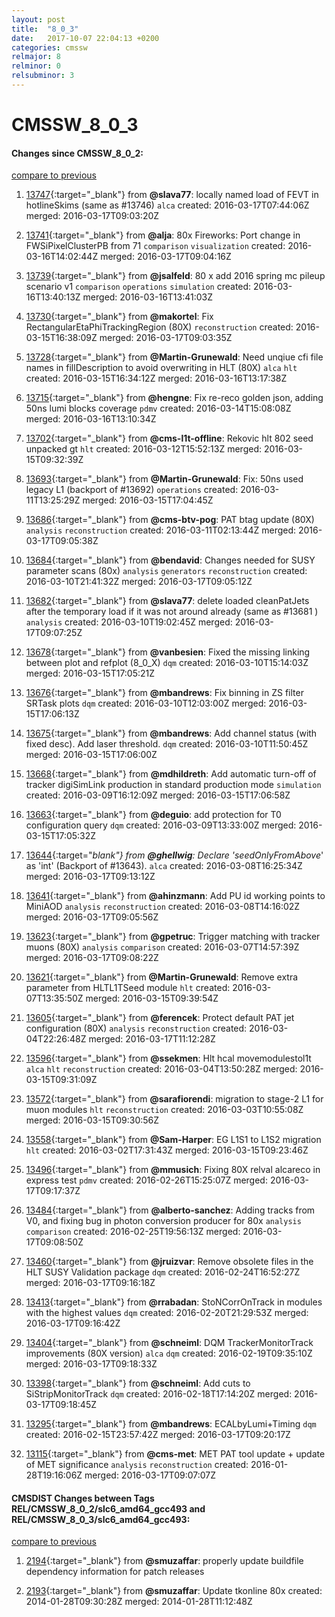 ```yaml
---
layout: post
title:  "8_0_3"
date:   2017-10-07 22:04:13 +0200
categories: cmssw
relmajor: 8
relminor: 0
relsubminor: 3
---
```


# CMSSW_8_0_3
#### Changes since CMSSW_8_0_2:

[compare to previous](https://github.com/cms-sw/cmssw/compare/CMSSW_8_0_2...CMSSW_8_0_3)



1. [13747](http://github.com/cms-sw/cmssw/pull/13747){:target="_blank"}  from **@slava77**: locally named load of FEVT in hotlineSkims (same as #13746) `alca`  created: 2016-03-17T07:44:06Z merged: 2016-03-17T09:03:20Z

1. [13741](http://github.com/cms-sw/cmssw/pull/13741){:target="_blank"}  from **@alja**: 80x Fireworks: Port change in FWSiPixelClusterPB from 71 `comparison`  `visualization`  created: 2016-03-16T14:02:44Z merged: 2016-03-17T09:04:16Z

1. [13739](http://github.com/cms-sw/cmssw/pull/13739){:target="_blank"}  from **@jsalfeld**: 80 x add 2016 spring mc pileup scenario v1 `comparison`  `operations`  `simulation`  created: 2016-03-16T13:40:13Z merged: 2016-03-16T13:41:03Z

1. [13730](http://github.com/cms-sw/cmssw/pull/13730){:target="_blank"}  from **@makortel**: Fix RectangularEtaPhiTrackingRegion (80X) `reconstruction`  created: 2016-03-15T16:38:09Z merged: 2016-03-17T09:03:35Z

1. [13728](http://github.com/cms-sw/cmssw/pull/13728){:target="_blank"}  from **@Martin-Grunewald**: Need unqiue cfi file names in fillDescription to avoid overwriting in HLT (80X) `alca`  `hlt`  created: 2016-03-15T16:34:12Z merged: 2016-03-16T13:17:38Z

1. [13715](http://github.com/cms-sw/cmssw/pull/13715){:target="_blank"}  from **@hengne**: Fix re-reco golden json, adding 50ns lumi blocks coverage `pdmv`  created: 2016-03-14T15:08:08Z merged: 2016-03-16T13:10:34Z

1. [13702](http://github.com/cms-sw/cmssw/pull/13702){:target="_blank"}  from **@cms-l1t-offline**: Rekovic hlt 802 seed unpacked gt `hlt`  created: 2016-03-12T15:52:13Z merged: 2016-03-15T09:32:39Z

1. [13693](http://github.com/cms-sw/cmssw/pull/13693){:target="_blank"}  from **@Martin-Grunewald**:  Fix: 50ns used legacy L1 (backport of #13692) `operations`  created: 2016-03-11T13:25:29Z merged: 2016-03-15T17:04:45Z

1. [13686](http://github.com/cms-sw/cmssw/pull/13686){:target="_blank"}  from **@cms-btv-pog**: PAT btag update (80X) `analysis`  `reconstruction`  created: 2016-03-11T02:13:44Z merged: 2016-03-17T09:05:38Z

1. [13684](http://github.com/cms-sw/cmssw/pull/13684){:target="_blank"}  from **@bendavid**: Changes needed for SUSY parameter scans (80x) `analysis`  `generators`  `reconstruction`  created: 2016-03-10T21:41:32Z merged: 2016-03-17T09:05:12Z

1. [13682](http://github.com/cms-sw/cmssw/pull/13682){:target="_blank"}  from **@slava77**:  delete loaded cleanPatJets after the temporary load if it was not around already (same as #13681 ) `analysis`  created: 2016-03-10T19:02:45Z merged: 2016-03-17T09:07:25Z

1. [13678](http://github.com/cms-sw/cmssw/pull/13678){:target="_blank"}  from **@vanbesien**: Fixed the missing linking between plot and refplot (8_0_X) `dqm`  created: 2016-03-10T15:14:03Z merged: 2016-03-15T17:05:21Z

1. [13676](http://github.com/cms-sw/cmssw/pull/13676){:target="_blank"}  from **@mbandrews**: Fix binning in ZS filter SRTask plots `dqm`  created: 2016-03-10T12:03:00Z merged: 2016-03-15T17:06:13Z

1. [13675](http://github.com/cms-sw/cmssw/pull/13675){:target="_blank"}  from **@mbandrews**: Add channel status (with fixed desc). Add laser threshold. `dqm`  created: 2016-03-10T11:50:45Z merged: 2016-03-15T17:06:00Z

1. [13668](http://github.com/cms-sw/cmssw/pull/13668){:target="_blank"}  from **@mdhildreth**: Add automatic turn-off of tracker digiSimLink production in standard production mode `simulation`  created: 2016-03-09T16:12:09Z merged: 2016-03-15T17:06:58Z

1. [13663](http://github.com/cms-sw/cmssw/pull/13663){:target="_blank"}  from **@deguio**: add protection for T0 configuration query `dqm`  created: 2016-03-09T13:33:00Z merged: 2016-03-15T17:05:32Z

1. [13644](http://github.com/cms-sw/cmssw/pull/13644){:target="_blank"}  from **@ghellwig**: Declare 'seedOnlyFromAbove_' as 'int' (Backport of #13643). `alca`  created: 2016-03-08T16:25:34Z merged: 2016-03-17T09:13:12Z

1. [13641](http://github.com/cms-sw/cmssw/pull/13641){:target="_blank"}  from **@ahinzmann**: Add PU id working points to MiniAOD `analysis`  `reconstruction`  created: 2016-03-08T14:16:02Z merged: 2016-03-17T09:05:56Z

1. [13623](http://github.com/cms-sw/cmssw/pull/13623){:target="_blank"}  from **@gpetruc**: Trigger matching with tracker muons (80X) `analysis`  `comparison`  created: 2016-03-07T14:57:39Z merged: 2016-03-17T09:08:22Z

1. [13621](http://github.com/cms-sw/cmssw/pull/13621){:target="_blank"}  from **@Martin-Grunewald**: Remove extra parameter from HLTL1TSeed module `hlt`  created: 2016-03-07T13:35:50Z merged: 2016-03-15T09:39:54Z

1. [13605](http://github.com/cms-sw/cmssw/pull/13605){:target="_blank"}  from **@ferencek**: Protect default PAT jet configuration (80X) `analysis`  `reconstruction`  created: 2016-03-04T22:26:48Z merged: 2016-03-17T11:12:28Z

1. [13596](http://github.com/cms-sw/cmssw/pull/13596){:target="_blank"}  from **@ssekmen**: Hlt hcal movemodulestol1t `alca`  `hlt`  `reconstruction`  created: 2016-03-04T13:50:28Z merged: 2016-03-15T09:31:09Z

1. [13572](http://github.com/cms-sw/cmssw/pull/13572){:target="_blank"}  from **@sarafiorendi**: migration to stage-2 L1 for muon modules `hlt`  `reconstruction`  created: 2016-03-03T10:55:08Z merged: 2016-03-15T09:30:56Z

1. [13558](http://github.com/cms-sw/cmssw/pull/13558){:target="_blank"}  from **@Sam-Harper**: EG L1S1 to L1S2 migration `hlt`  created: 2016-03-02T17:31:43Z merged: 2016-03-15T09:23:46Z

1. [13496](http://github.com/cms-sw/cmssw/pull/13496){:target="_blank"}  from **@mmusich**: Fixing 80X relval alcareco in express test `pdmv`  created: 2016-02-26T15:25:07Z merged: 2016-03-17T09:17:37Z

1. [13484](http://github.com/cms-sw/cmssw/pull/13484){:target="_blank"}  from **@alberto-sanchez**: Adding tracks from V0, and fixing bug in photon conversion producer for 80x `analysis`  `comparison`  created: 2016-02-25T19:56:13Z merged: 2016-03-17T09:08:50Z

1. [13460](http://github.com/cms-sw/cmssw/pull/13460){:target="_blank"}  from **@jruizvar**: Remove obsolete files in the HLT SUSY Validation package `dqm`  created: 2016-02-24T16:52:27Z merged: 2016-03-17T09:16:18Z

1. [13413](http://github.com/cms-sw/cmssw/pull/13413){:target="_blank"}  from **@rrabadan**: StoNCorrOnTrack in  modules with the highest values `dqm`  created: 2016-02-20T21:29:53Z merged: 2016-03-17T09:16:42Z

1. [13404](http://github.com/cms-sw/cmssw/pull/13404){:target="_blank"}  from **@schneiml**: DQM TrackerMonitorTrack improvements (80X version) `alca`  `dqm`  created: 2016-02-19T09:35:10Z merged: 2016-03-17T09:18:33Z

1. [13398](http://github.com/cms-sw/cmssw/pull/13398){:target="_blank"}  from **@schneiml**: Add cuts to SiStripMonitorTrack `dqm`  created: 2016-02-18T17:14:20Z merged: 2016-03-17T09:18:45Z

1. [13295](http://github.com/cms-sw/cmssw/pull/13295){:target="_blank"}  from **@mbandrews**: ECALbyLumi+Timing `dqm`  created: 2016-02-15T23:57:42Z merged: 2016-03-17T09:20:17Z

1. [13115](http://github.com/cms-sw/cmssw/pull/13115){:target="_blank"}  from **@cms-met**: MET PAT tool update + update of MET significance `analysis`  `reconstruction`  created: 2016-01-28T19:16:06Z merged: 2016-03-17T09:07:07Z

#### CMSDIST Changes between Tags REL/CMSSW_8_0_2/slc6_amd64_gcc493 and REL/CMSSW_8_0_3/slc6_amd64_gcc493:

[compare to previous](https://github.com/cms-sw/cmsdist/compare/REL/CMSSW_8_0_2/slc6_amd64_gcc493...REL/CMSSW_8_0_3/slc6_amd64_gcc493)



1. [2194](http://github.com/cms-sw/cmssw/pull/2194){:target="_blank"}  from **@smuzaffar**: properly update buildfile dependency information for patch releases

1. [2193](http://github.com/cms-sw/cmssw/pull/2193){:target="_blank"}  from **@smuzaffar**: Update tkonline 80x created: 2014-01-28T09:30:28Z merged: 2014-01-28T11:12:48Z
